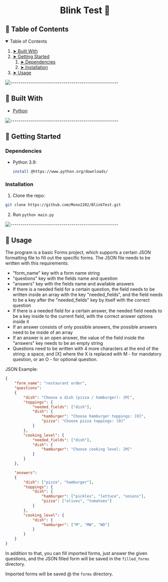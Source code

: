<h1 align="center"> Blink Test 🧪</h1>



<!-- TABLE OF CONTENTS -->
<h2 id="table-of-contents"> 🐘 Table of Contents</h2>

<details open="open">
  <summary>Table of Contents</summary>
  <ol>
    <li><a href="#built-with"> ➤ Built With</a></li>
    <li>
      <a href="#getting-started"> ➤ Getting Started</a>
      <ol>
      <li>
        <a href="#dependencies"> ➤ Dependencies</a>
      </li>
      <li>
        <a href="#installation"> ➤ Installation</a>
      </li>
      </ol>
    </li>
    <li>
      <a href="#usage"> ➤ Usage </a>
  </ol>
</details>


![-----------------------------------------------------](https://raw.githubusercontent.com/andreasbm/readme/master/assets/lines/rainbow.png)

<!-- BUILT WITH -->
<h2 id="built-with"> 🐫 Built With</h2>

* [Python](https://www.python.org/)


![-----------------------------------------------------](https://raw.githubusercontent.com/andreasbm/readme/master/assets/lines/rainbow.png)

<!-- GETTING STARTED -->
<h2 id="getting-started"> 🐤 Getting Started</h2>


<h3 id="dependencies"> Dependencies</h3>

* Python 3.9:
  ```sh
  install @https://www.python.org/downloads/
  ```


<h3 id="installation"> Installation</h3>

1. Clone the repo:
  ```sh
  git clone https://github.com/Mono2202/BlinkTest.git
  ```
2. Run ```python main.py```


![-----------------------------------------------------](https://raw.githubusercontent.com/andreasbm/readme/master/assets/lines/rainbow.png)

<!-- USAGE -->
<h2 id="usage"> 🐁 Usage</h2>

<p>
 The program is a basic Forms project, which supports a certain JSON formatting file to fill out the specific forms.
 The JSON file needs to be written with this requirements:
</p>

 * "form_name" key with a form name string
 * "questions" key with the fields name and question
 * "answers" key with the fields name and available answers
 * If there is a needed field for a certain question, the field needs to be written inside an array with the key "needed_fields", and the field needs to be a key after the "needed_fields" key by itself with the correct question
 * If there is a needed field for a certain answer, the needed field needs to be a key inside to the current field, with the correct answer options inside it
 * If an answer consists of only possible answers, the possible answers need to be inside of an array
 * If an answer is an open answer, the value of the field inside the "answers" key needs to be an empty string
 * Questions need to be written with 4 more characters at the end of the string: a space, and [X] where the X is replaced with M - for mandatory question, or an O - for optional question.

<p>JSON Example: </p>

```json
{
    "form_name": "restaurant order",
    "questions":
    {
        "dish": "Choose a dish (pizza / hamburger): [M]",
        "toppings": {
            "needed_fields": ["dish"],
            "dish": {
                "hamburger": "Choose hamburger toppings: [O]",
                "pizza": "Choose pizza toppings: [O]"
            }
        },
        "cooking_level": {
            "needed_fields": ["dish"],
            "dish": {
                "hamburger": "Choose cooking level: [M]"
            }
        }
    },

    "answers":
    {
        "dish": ["pizza", "hamburger"],
        "toppings": {
            "dish": {
                "hamburger": ["pickles", "lettuce", "onions"],
                "pizza": ["olives", "tomatoes"]
            }
        },
        "cooking_level": {
            "dish": {
                "hamburger": ["M", "MW", "WD"]
            }
        }
    }
}
```

In addition to that, you can fill imported forms, just answer the given questions, and the JSON filled form will be saved in the ```filled_forms``` directory.

Imported forms will be saved @ the ```forms``` directory.
